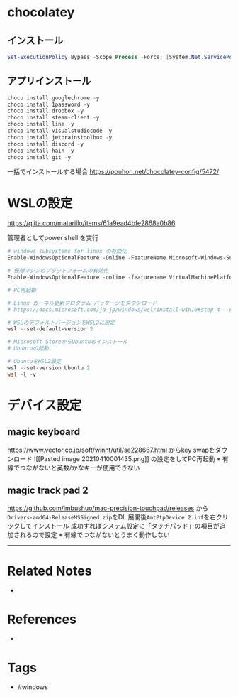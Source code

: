 # chocolatey
## インストール
```powershell
Set-ExecutionPolicy Bypass -Scope Process -Force; [System.Net.ServicePointManager]::SecurityProtocol = [System.Net.ServicePointManager]::SecurityProtocol -bor 3072; iex ((New-Object System.Net.WebClient).DownloadString('https://chocolatey.org/install.ps1'))
```
## アプリインストール
```powershell
choco install googlechrome -y
choco install 1password -y
choco install dropbox -y
choco install steam-client -y
choco install line -y
choco install visualstudiocode -y
choco install jetbrainstoolbox -y
choco install discord -y
choco install hain -y
choco install git -y
```

一括でインストールする場合
https://pouhon.net/chocolatey-config/5472/

# WSLの設定
https://qiita.com/matarillo/items/61a9ead4bfe2868a0b86

管理者としてpower shell を実行
```powershell
# windows subsystems for linux の有効化
Enable-WindowsOptionalFeature -Online -FeatureName Microsoft-Windows-Subsystem-Linux

# 仮想マシンのプラットフォームの有効化
Enable-WindowsOptionalFeature -online -featurename VirtualMachinePlatform

# PC再起動

# Linux カーネル更新プログラム パッケージをダウンロード
# https://docs.microsoft.com/ja-jp/windows/wsl/install-win10#step-4---download-the-linux-kernel-update-package

# WSLのデフォルトバージョンをWSL2に設定
wsl --set-default-version 2

# Microsoft StoreからUbuntuのインストール
# Ubuntuの起動 

# UbuntuをWSL2設定
wsl --set-version Ubuntu 2
wsl -l -v
```


# デバイス設定

## magic keyboard
https://www.vector.co.jp/soft/winnt/util/se228667.html
からkey swapをダウンロード
![[Pasted image 20210410001435.png]]
の設定をしてPC再起動
※ 有線でつながないと英数/かなキーが使用できない

## magic track pad 2
https://github.com/imbushuo/mac-precision-touchpad/releases
から`Drivers-amd64-ReleaseMSSigned.zip`をDL
展開後`AmtPtpDevice 2.inf`を右クリックしてインストール
成功すればシステム設定に「タッチパッド」の項目が追加されるので設定
※ 有線でつながないとうまく動作しない

---
# Related Notes
- 

# References
- 

# Tags
- #windows 